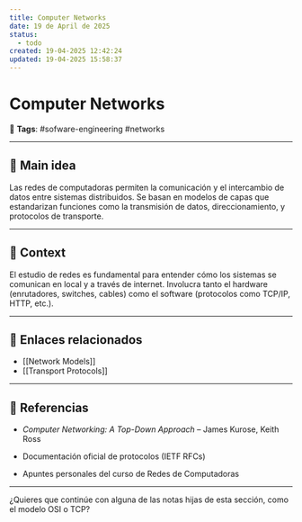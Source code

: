 ```yaml
---
title: Computer Networks
date: 19 de April de 2025
status:
  - todo
created: 19-04-2025 12:42:24
updated: 19-04-2025 15:58:37
---
```


# Computer Networks

🔖 **Tags**: #sofware-engineering #networks 

---

## 🧠 Main idea

Las redes de computadoras permiten la comunicación y el intercambio de datos entre sistemas distribuidos. Se basan en modelos de capas que estandarizan funciones como la transmisión de datos, direccionamiento, y protocolos de transporte.

---

## 🧩 Context

El estudio de redes es fundamental para entender cómo los sistemas se comunican en local y a través de internet. Involucra tanto el hardware (enrutadores, switches, cables) como el software (protocolos como TCP/IP, HTTP, etc.).

---

## 🔗 Enlaces relacionados

- [[Network Models]]
- [[Transport Protocols]]

---

## 📘 Referencias

- _Computer Networking: A Top-Down Approach_ – James Kurose, Keith Ross
    
- Documentación oficial de protocolos (IETF RFCs)
    
- Apuntes personales del curso de Redes de Computadoras
    

---

¿Quieres que continúe con alguna de las notas hijas de esta sección, como el modelo OSI o TCP?